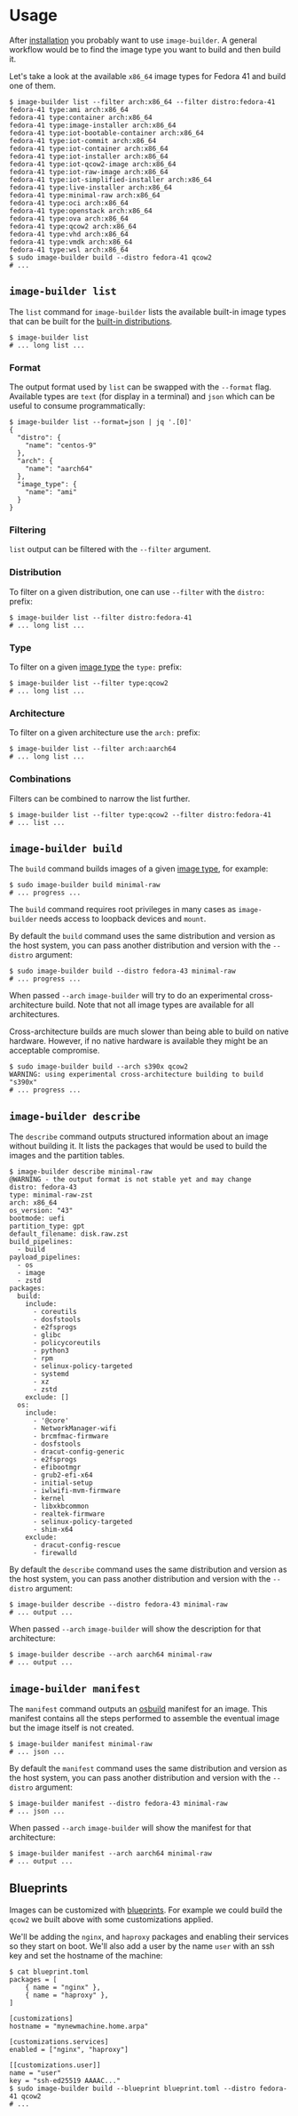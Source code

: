 # Usage

After [installation](./00-installation.md) you probably want to use `image-builder`. A general workflow would be to find the image type you want to build and then build it.

Let's take a look at the available `x86_64` image types for Fedora 41 and build one of them.

```console
$ image-builder list --filter arch:x86_64 --filter distro:fedora-41
fedora-41 type:ami arch:x86_64
fedora-41 type:container arch:x86_64
fedora-41 type:image-installer arch:x86_64
fedora-41 type:iot-bootable-container arch:x86_64
fedora-41 type:iot-commit arch:x86_64
fedora-41 type:iot-container arch:x86_64
fedora-41 type:iot-installer arch:x86_64
fedora-41 type:iot-qcow2-image arch:x86_64
fedora-41 type:iot-raw-image arch:x86_64
fedora-41 type:iot-simplified-installer arch:x86_64
fedora-41 type:live-installer arch:x86_64
fedora-41 type:minimal-raw arch:x86_64
fedora-41 type:oci arch:x86_64
fedora-41 type:openstack arch:x86_64
fedora-41 type:ova arch:x86_64
fedora-41 type:qcow2 arch:x86_64
fedora-41 type:vhd arch:x86_64
fedora-41 type:vmdk arch:x86_64
fedora-41 type:wsl arch:x86_64
$ sudo image-builder build --distro fedora-41 qcow2
# ...
```

## `image-builder list`

The `list` command for `image-builder` lists the available built-in image types that can be built for the [built-in distributions](./10-faq.md#built-in-distributions).

```console
$ image-builder list
# ... long list ...
```

### Format

The output format used by `list` can be swapped with the `--format` flag. Available types are `text` (for display in a terminal) and `json` which can be useful to consume programmatically:

```console
$ image-builder list --format=json | jq '.[0]'
{
  "distro": {
    "name": "centos-9"
  },
  "arch": {
    "name": "aarch64"
  },
  "image_type": {
    "name": "ami"
  }
}
```

### Filtering

`list` output can be filtered with the `--filter` argument.

### Distribution

To filter on a given distribution, one can use `--filter` with the `distro:` prefix:

```console
$ image-builder list --filter distro:fedora-41
# ... long list ...
```

### Type

To filter on a given [image type](./10-faq.md#image-types) the `type:` prefix:

```console
$ image-builder list --filter type:qcow2
# ... long list ...
```
### Architecture

To filter on a given architecture use the `arch:` prefix:

```console
$ image-builder list --filter arch:aarch64
# ... long list ...
```

### Combinations

Filters can be combined to narrow the list further.

```console
$ image-builder list --filter type:qcow2 --filter distro:fedora-41
# ... list ...
```

## `image-builder build`

The `build` command builds images of a given [image type](./10-faq.md#image-types), for example:

```console
$ sudo image-builder build minimal-raw
# ... progress ...
```

The `build` command requires root privileges in many cases as `image-builder` needs access to loopback devices and `mount`.

By default the `build` command uses the same distribution and version as the host system, you can pass another distribution and version with the `--distro` argument:

```console
$ sudo image-builder build --distro fedora-43 minimal-raw
# ... progress ...
```

When passed `--arch` `image-builder` will try to do an experimental cross-architecture build. Note that not all image types are available for all architectures.

Cross-architecture builds are much slower than being able to build on native hardware. However, if no native hardware is available they might be an acceptable compromise.

```console
$ sudo image-builder build --arch s390x qcow2
WARNING: using experimental cross-architecture building to build "s390x"
# ... progress ...
```

## `image-builder describe`

The `describe` command outputs structured information about an image without building it. It lists the packages that would be used to build the images and the partition tables.

```console
$ image-builder describe minimal-raw
@WARNING - the output format is not stable yet and may change
distro: fedora-43
type: minimal-raw-zst
arch: x86_64
os_version: "43"
bootmode: uefi
partition_type: gpt
default_filename: disk.raw.zst
build_pipelines:
  - build
payload_pipelines:
  - os
  - image
  - zstd
packages:
  build:
    include:
      - coreutils
      - dosfstools
      - e2fsprogs
      - glibc
      - policycoreutils
      - python3
      - rpm
      - selinux-policy-targeted
      - systemd
      - xz
      - zstd
    exclude: []
  os:
    include:
      - '@core'
      - NetworkManager-wifi
      - brcmfmac-firmware
      - dosfstools
      - dracut-config-generic
      - e2fsprogs
      - efibootmgr
      - grub2-efi-x64
      - initial-setup
      - iwlwifi-mvm-firmware
      - kernel
      - libxkbcommon
      - realtek-firmware
      - selinux-policy-targeted
      - shim-x64
    exclude:
      - dracut-config-rescue
      - firewalld
```

By default the `describe` command uses the same distribution and version as the host system, you can pass another distribution and version with the `--distro` argument:

```console
$ image-builder describe --distro fedora-43 minimal-raw
# ... output ...
```

When passed `--arch` `image-builder` will show the description for that architecture:

```console
$ image-builder describe --arch aarch64 minimal-raw
# ... output ...
```

## `image-builder manifest`

The `manifest` command outputs an [osbuild](https://github.com/osbuild/osbuild) manifest for an image. This manifest contains all the steps performed to assemble the eventual image but the image itself is not created.

```console
$ image-builder manifest minimal-raw
# ... json ...
```

By default the `manifest` command uses the same distribution and version as the host system, you can pass another distribution and version with the `--distro` argument:

```console
$ image-builder manifest --distro fedora-43 minimal-raw
# ... json ...
```

When passed `--arch` `image-builder` will show the manifest for that architecture:

```console
$ image-builder manifest --arch aarch64 minimal-raw
# ... output ...
```

## Blueprints

Images can be customized with [blueprints](https://osbuild.org/docs/user-guide/blueprint-reference). For example we could build the `qcow2` we built above with some customizations applied.

We'll be adding the `nginx`, and `haproxy` packages and enabling their services so they start on boot. We'll also add a user by the name `user` with an ssh key and set the hostname of the machine:

```console
$ cat blueprint.toml
packages = [
    { name = "nginx" },
    { name = "haproxy" },
]

[customizations]
hostname = "mynewmachine.home.arpa"

[customizations.services]
enabled = ["nginx", "haproxy"]

[[customizations.user]]
name = "user"
key = "ssh-ed25519 AAAAC..."
$ sudo image-builder build --blueprint blueprint.toml --distro fedora-41 qcow2
# ...
```
